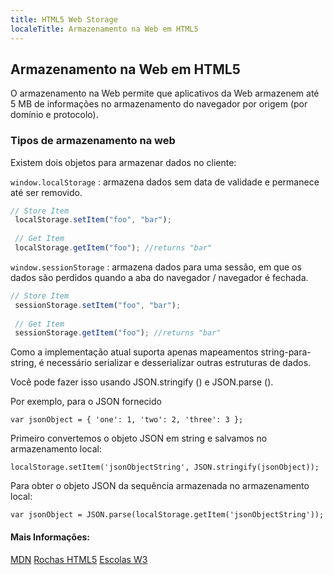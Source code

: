 ```yaml
---
title: HTML5 Web Storage
localeTitle: Armazenamento na Web em HTML5
---
```

## Armazenamento na Web em HTML5

O armazenamento na Web permite que aplicativos da Web armazenem até 5 MB de informações no armazenamento do navegador por origem (por domínio e protocolo).

### Tipos de armazenamento na web

Existem dois objetos para armazenar dados no cliente:

`window.localStorage` : armazena dados sem data de validade e permanece até ser removido.

```javascript
// Store Item 
 localStorage.setItem("foo", "bar"); 
 
 // Get Item 
 localStorage.getItem("foo"); //returns "bar" 
```

`window.sessionStorage` : armazena dados para uma sessão, em que os dados são perdidos quando a aba do navegador / navegador é fechada.

```javascript
// Store Item 
 sessionStorage.setItem("foo", "bar"); 
 
 // Get Item 
 sessionStorage.getItem("foo"); //returns "bar" 
```

Como a implementação atual suporta apenas mapeamentos string-para-string, é necessário serializar e desserializar outras estruturas de dados.

Você pode fazer isso usando JSON.stringify () e JSON.parse ().

Por exemplo, para o JSON fornecido
```
var jsonObject = { 'one': 1, 'two': 2, 'three': 3 }; 
```

Primeiro convertemos o objeto JSON em string e salvamos no armazenamento local:
```
localStorage.setItem('jsonObjectString', JSON.stringify(jsonObject)); 
```

Para obter o objeto JSON da sequência armazenada no armazenamento local:
```
var jsonObject = JSON.parse(localStorage.getItem('jsonObjectString')); 
```

#### Mais Informações:

[MDN](https://developer.mozilla.org/en-US/docs/Web/API/Window/localStorage) [Rochas HTML5](https://www.html5rocks.com/en/features/storage) [Escolas W3](https://www.w3schools.com/html/html5_webstorage.asp)